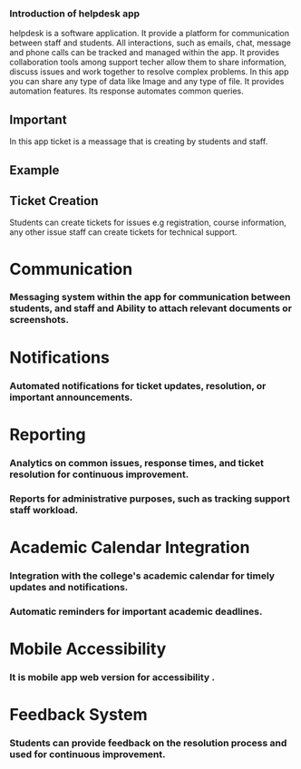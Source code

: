 ### Introduction of helpdesk app

helpdesk is a software application. It provide a platform for communication between staff and students. All interactions, such as emails, chat, message and phone calls can be tracked and managed within the app. It provides collaboration tools among support techer allow them to share information, discuss issues and work together to resolve complex problems. In this app you can share any type of data like Image and any type of file. It provides automation features. Its response automates common queries.

## Important
 In this app ticket is a meassage that is creating by students and staff.
## Example

## Ticket Creation

Students can create tickets for issues  e.g  registration, course information, any other issue 
staff can create tickets for technical support.

# Communication

### Messaging system within the app for communication between students, and  staff and Ability to attach relevant documents or screenshots.
    
# Notifications

### Automated notifications for ticket updates, resolution, or important announcements.
    
# Reporting

  ###  Analytics on common issues, response times, and ticket resolution for continuous improvement.
###  Reports for administrative purposes, such as tracking support staff workload.

# Academic Calendar Integration

### Integration with the college's academic calendar for timely updates and notifications.
### Automatic reminders for important academic deadlines.
#   Mobile Accessibility

  ### It is mobile app web version for accessibility .

   # Feedback System

   ### Students  can provide feedback on the resolution process and used for continuous improvement.
